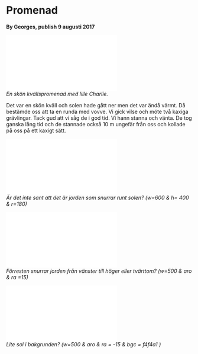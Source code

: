 Promenad
===============================
<b>By Georges, publish 9 augusti 2017</b>

![Svamp jakt bild 1](cimage/imgd.php?src=blogg/promenaden3.jpg&w=600&h=400)<br>
<i>En skön kvällspromenad med lille Charlie.</i>

<p>Det var en skön kväll och solen hade gått ner men det var ändå värmt. Då bestämde oss att ta en runda med vovve. Vi gick vilse och möte två kaxiga grävlingar. Tack gud att vi såg de i god tid. Vi hann stanna och vänta. De tog ganska lång tid och de stannade också 10 m ungefär från oss och kollade på oss på ett kaxigt sätt.</p>

![Svamp jakt bild 1](cimage/imgd.php?src=blogg/promenaden3.jpg&w=600&h=400&r=180)<br>
<i>Är det inte sant att det är jorden som snurrar runt solen? (w=600 & h= 400 & r=180)</i>

![Svamp jakt bild 1](cimage/imgd.php?src=blogg/promenaden3.jpg&w=500&aro&ra=15)<br>
<i>Förresten snurrar jorden från vänster till höger eller tvärttom? (w=500 & aro & ra =15)</i>

![Svamp jakt bild 1](cimage/imgd.php?src=blogg/promenaden3.jpg&w=500&aro&ra=-15&bgc=f4f4a1)<br>
<i>Lite sol i bakgrunden? (w=500 & aro & ra = -15 & bgc = f4f4a1 )</i>
